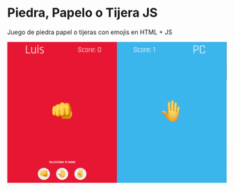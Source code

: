 # Piedra, Papelo o Tijera JS
Juego de piedra papel o tijeras con emojis en HTML + JS


![alt text](https://github.com/luisarcia/piedra-papel-o-tijera-JS/blob/master/images/Pantalla.png "UI")
